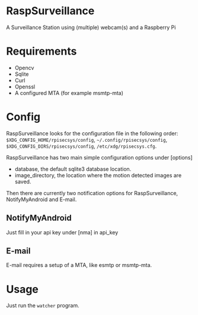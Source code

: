 RaspSurveillance
================

A Surveillance Station using (multiple) webcam(s) and a Raspberry Pi


Requirements
============

* Opencv
* Sqlite
* Curl
* Openssl
* A configured MTA (for example msmtp-mta)


Config
======
RaspSurveillance looks for the configuration file in the following order:
``$XDG_CONFIG_HOME/rpisecsys/config``, ``~/.config/rpisecsys/config``,
	``$XDG_CONFIG_DIRS/rpisecsys/config``, ``/etc/xdg/rpisecsys.cfg``.

RaspSurveillance has two main simple configuration options under [options]
* database, the default sqlite3 database location.
* image_directory, the location where the motion detected images are saved.

Then there are currently two notification options for RaspSurveillance, NotifyMyAndroid and E-mail.

NotifyMyAndroid
---------------
Just fill in your api key under [nma] in api_key

E-mail
------
E-mail requires a setup of a MTA, like esmtp or msmtp-mta.

Usage
=====
Just run the `watcher` program.

